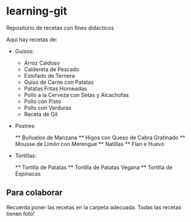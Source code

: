 ﻿# learning-git
Repositorio de recetas con fines didácticos

Aquí hay recetas de:

* Guisos:

    * Arroz Caldoso
    * Caldereta de Pescado
    * Estofado de Ternera
  * Guiso de Carne con Patatas
  * Patatas Fritas Horneadas
  * Pollo a la Cerveza con Setas y Alcachofas
  * Pollo con Pisto
  * Pollo con Verduras
  * Receta de Git

* Postres:

  ** Buñuelos de Manzana
  ** Higos con Queso de Cabra Gratinado
  ** Mousse de Limón con Merengue
  ** Natillas
  ** Flan e Huevo

* Tortillas:

  ** Tortilla de Patatas
  ** Tortilla de Patatas Vegana
  ** Tortilla de Espinacas


Para colaborar
--------------

Recuerda poner las recetas en la carpeta adecuada.
Todas las recetas tienen foto!
